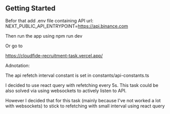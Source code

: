 
## Getting Started


Befor that add .env file containing API url:
NEXT_PUBLIC_API_ENTRYPOINT=https://api.binance.com



Then run the app using
npm run dev

Or go to

https://cloudfide-recruitment-task.vercel.app/


Adnotation: 

The api refetch interval constant is set in 
constants/api-constants.ts

I decided to use react query with refetching every 5s.
This task could be also solved via using websockets to actively listen to API.

However I decided that for this task (mainly because I've not worked a lot with websockets) to stick to refetching with small interval using react query

